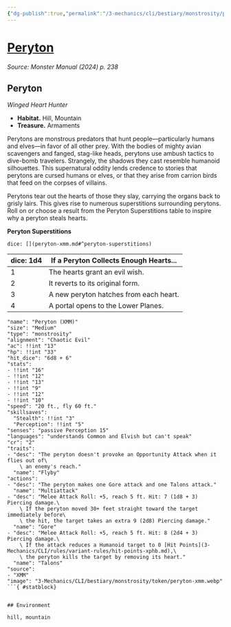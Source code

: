 ```yaml
---
{"dg-publish":true,"permalink":"/3-mechanics/cli/bestiary/monstrosity/peryton-xmm/","tags":["ttrpg-cli/compendium/src/5e/xmm","ttrpg-cli/monster/cr/2","ttrpg-cli/monster/environment/hill","ttrpg-cli/monster/environment/mountain","ttrpg-cli/monster/size/medium","ttrpg-cli/monster/type/monstrosity"],"noteIcon":""}
---
```


# [Peryton](3-Mechanics\CLI\bestiary\monstrosity/peryton-xmm.md)
*Source: Monster Manual (2024) p. 238*  

## Peryton

*Winged Heart Hunter*

- **Habitat.** Hill, Mountain  
- **Treasure.** Armaments  

Perytons are monstrous predators that hunt people—particularly humans and elves—in favor of all other prey. With the bodies of mighty avian scavengers and fanged, stag-like heads, perytons use ambush tactics to dive-bomb travelers. Strangely, the shadows they cast resemble humanoid silhouettes. This supernatural oddity lends credence to stories that perytons are cursed humans or elves, or that they arise from carrion birds that feed on the corpses of villains.

Perytons tear out the hearts of those they slay, carrying the organs back to grisly lairs. This gives rise to numerous superstitions surrounding perytons. Roll on or choose a result from the Peryton Superstitions table to inspire why a peryton steals hearts.

**Peryton Superstitions**

`dice: [](peryton-xmm.md#^peryton-superstitions)`

| dice: 1d4 | If a Peryton Collects Enough Hearts... |
|-----------|----------------------------------------|
| 1 | The hearts grant an evil wish. |
| 2 | It reverts to its original form. |
| 3 | A new peryton hatches from each heart. |
| 4 | A portal opens to the Lower Planes. |{ #peryton-superstitions}


```statblock
"name": "Peryton (XMM)"
"size": "Medium"
"type": "monstrosity"
"alignment": "Chaotic Evil"
"ac": !!int "13"
"hp": !!int "33"
"hit_dice": "6d8 + 6"
"stats":
- !!int "16"
- !!int "12"
- !!int "13"
- !!int "9"
- !!int "12"
- !!int "10"
"speed": "20 ft., fly 60 ft."
"skillsaves":
  "Stealth": !!int "3"
  "Perception": !!int "5"
"senses": "passive Perception 15"
"languages": "understands Common and Elvish but can't speak"
"cr": "2"
"traits":
- "desc": "The peryton doesn't provoke an Opportunity Attack when it flies out of\
    \ an enemy's reach."
  "name": "Flyby"
"actions":
- "desc": "The peryton makes one Gore attack and one Talons attack."
  "name": "Multiattack"
- "desc": "Melee Attack Roll: +5, reach 5 ft. Hit: 7 (1d8 + 3) Piercing damage.\
    \ If the peryton moved 30+ feet straight toward the target immediately before\
    \ the hit, the target takes an extra 9 (2d8) Piercing damage."
  "name": "Gore"
- "desc": "Melee Attack Roll: +5, reach 5 ft. Hit: 8 (2d4 + 3) Piercing damage.\
    \ If the attack reduces a Humanoid target to 0 [Hit Points](3-Mechanics/CLI/rules/variant-rules/hit-points-xphb.md),\
    \ the peryton kills the target by removing its heart."
  "name": "Talons"
"source":
- "XMM"
"image": "3-Mechanics/CLI/bestiary/monstrosity/token/peryton-xmm.webp"
```{ #statblock}


## Environment

hill, mountain
